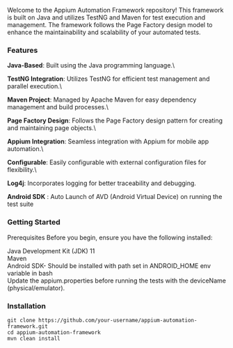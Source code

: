 Welcome to the Appium Automation Framework repository! This framework is built on Java and utilizes TestNG and Maven for
test execution and management. The framework follows the Page Factory design model to enhance the maintainability and
scalability of your automated tests.

### **Features**

**Java-Based**: Built using the Java programming language.\

**TestNG Integration**: Utilizes TestNG for efficient test management and parallel execution.\

**Maven Project**: Managed by Apache Maven for easy dependency management and build processes.\

**Page Factory Design**: Follows the Page Factory design pattern for creating and maintaining page objects.\

**Appium Integration**: Seamless integration with Appium for mobile app automation.\

**Configurable**: Easily configurable with external configuration files for flexibility.\

**Log4j**: Incorporates logging for better traceability and debugging.

**Android SDK** : Auto Launch of AVD (Android Virtual Device) on running the test suite

### **Getting Started**

Prerequisites
Before you begin, ensure you have the following installed:

Java Development Kit (JDK) 11\
Maven\
Android SDK- Should be installed with path set in ANDROID_HOME env variable in bash\
Update the appium.properties before running the tests with the deviceName (physical/emulator).

### **Installation**
``git clone https://github.com/your-username/appium-automation-framework.git
``\
``cd appium-automation-framework
``\
``mvn clean install
``
